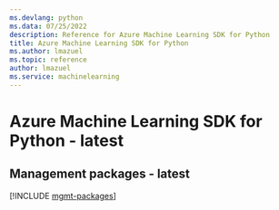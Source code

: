 ```yaml
---
ms.devlang: python
ms.data: 07/25/2022
description: Reference for Azure Machine Learning SDK for Python
title: Azure Machine Learning SDK for Python
ms.author: lmazuel
ms.topic: reference
author: lmazuel
ms.service: machinelearning
---
```

# Azure Machine Learning SDK for Python - latest

## Management packages - latest
[!INCLUDE [mgmt-packages](machine-learning-mgmt-index.md)]
